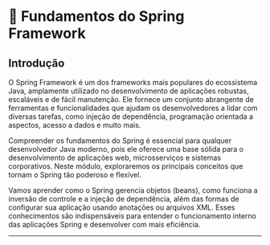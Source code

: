 # 🌱 Fundamentos do Spring Framework

## Introdução

O Spring Framework é um dos frameworks mais populares do ecossistema Java, amplamente utilizado no desenvolvimento de aplicações robustas, escaláveis e de fácil manutenção. Ele fornece um conjunto abrangente de ferramentas e funcionalidades que ajudam os desenvolvedores a lidar com diversas tarefas, como injeção de dependência, programação orientada a aspectos, acesso a dados e muito mais.

Compreender os fundamentos do Spring é essencial para qualquer desenvolvedor Java moderno, pois ele oferece uma base sólida para o desenvolvimento de aplicações web, microsserviços e sistemas corporativos. Neste módulo, exploraremos os principais conceitos que tornam o Spring tão poderoso e flexível.

Vamos aprender como o Spring gerencia objetos (beans), como funciona a inversão de controle e a injeção de dependência, além das formas de configurar sua aplicação usando anotações ou arquivos XML. Esses conhecimentos são indispensáveis para entender o funcionamento interno das aplicações Spring e desenvolver com mais eficiência.

---
